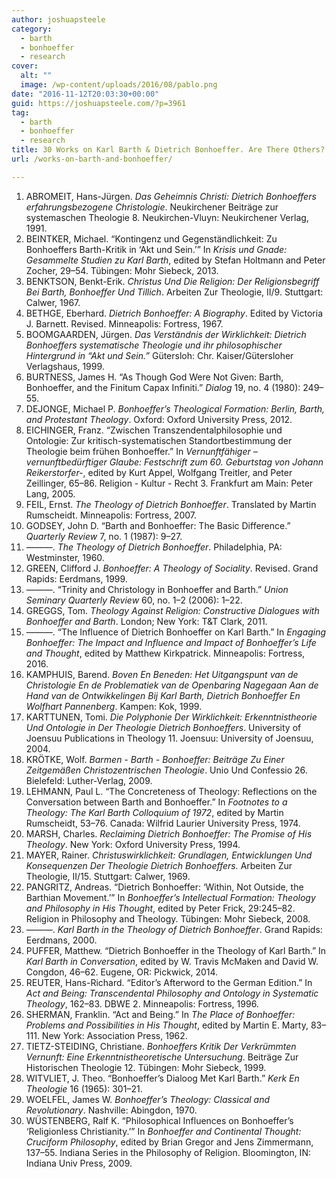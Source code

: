 ```yaml
---
author: joshuapsteele
category:
  - barth
  - bonhoeffer
  - research
cover:
  alt: ""
  image: /wp-content/uploads/2016/08/pablo.png
date: "2016-11-12T20:03:30+00:00"
guid: https://joshuapsteele.com/?p=3961
tag:
  - barth
  - bonhoeffer
  - research
title: 30 Works on Karl Barth & Dietrich Bonhoeffer. Are There Others?
url: /works-on-barth-and-bonhoeffer/

---
```

1. ABROMEIT, Hans-Jürgen. _Das Geheimnis Christi: Dietrich Bonhoeffers erfahrungsbezogene Christologie_. Neukirchener Beiträge zur systemaschen Theologie 8. Neukirchen-Vluyn: Neukirchener Verlag, 1991.
1. BEINTKER, Michael. “Kontingenz und Gegenständlichkeit: Zu Bonhoeffers Barth-Kritik in ‘Akt und Sein.’” In _Krisis und Gnade: Gesammelte Studien zu Karl Barth_, edited by Stefan Holtmann and Peter Zocher, 29–54. Tübingen: Mohr Siebeck, 2013.
1. BENKTSON, Benkt-Erik. _Christus Und Die Religion: Der Religionsbegriff Bei Barth, Bonhoeffer Und Tillich_. Arbeiten Zur Theologie, II/9. Stuttgart: Calwer, 1967.
1. BETHGE, Eberhard. _Dietrich Bonhoeffer: A Biography_. Edited by Victoria J. Barnett. Revised. Minneapolis: Fortress, 1967.
1. BOOMGAARDEN, Jürgen. _Das Verständnis der Wirklichkeit: Dietrich Bonhoeffers systematische Theologie und ihr philosophischer Hintergrund in “Akt und Sein.”_ Gütersloh: Chr. Kaiser/Gütersloher Verlagshaus, 1999.
1. BURTNESS, James H. “As Though God Were Not Given: Barth, Bonhoeffer, and the Finitum Capax Infiniti.” _Dialog_ 19, no. 4 (1980): 249–55.
1. DEJONGE, Michael P. _Bonhoeffer’s Theological Formation: Berlin, Barth, and Protestant Theology_. Oxford: Oxford University Press, 2012.
1. EICHINGER, Franz. “Zwischen Transzendentalphilosophie und Ontologie: Zur kritisch-systematischen Standortbestimmung der Theologie beim frühen Bonhoeffer.” In _Vernunftfähiger – vernunftbedürftiger Glaube: Festschrift zum 60. Geburtstag von Johann Reikerstorfer-_, edited by Kurt Appel, Wolfgang Treitler, and Peter Zeillinger, 65–86. Religion - Kultur - Recht 3. Frankfurt am Main: Peter Lang, 2005.
1. FEIL, Ernst. _The Theology of Dietrich Bonhoeffer_. Translated by Martin Rumscheidt. Minneapolis: Fortress, 2007.
1. GODSEY, John D. “Barth and Bonhoeffer: The Basic Difference.” _Quarterly Review_ 7, no. 1 (1987): 9–27.
1. ———. _The Theology of Dietrich Bonhoeffer_. Philadelphia, PA: Westminster, 1960.
1. GREEN, Clifford J. _Bonhoeffer: A Theology of Sociality_. Revised. Grand Rapids: Eerdmans, 1999.
1. ———. “Trinity and Christology in Bonhoeffer and Barth.” _Union Seminary Quarterly Review_ 60, no. 1–2 (2006): 1–22.
1. GREGGS, Tom. _Theology Against Religion: Constructive Dialogues with Bonhoeffer and Barth_. London; New York: T&T Clark, 2011.
1. ———. “The Influence of Dietrich Bonhoeffer on Karl Barth.” In _Engaging Bonhoeffer: The Impact and Influence and Impact of Bonhoeffer’s Life and Thought_, edited by Matthew Kirkpatrick. Minneapolis: Fortress, 2016.
1. KAMPHUIS, Barend. _Boven En Beneden: Het Uitgangspunt van de Christologie En de Problematiek van de Openbaring Nagegaan Aan de Hand van de Ontwikkelingen Bij Karl Barth, Dietrich Bonhoeffer En Wolfhart Pannenberg_. Kampen: Kok, 1999.
1. KARTTUNEN, Tomi. _Die Polyphonie Der Wirklichkeit: Erkenntnistheorie Und Ontologie in Der Theologie Dietrich Bonhoeffers_. University of Joensuu Publications in Theology 11. Joensuu: University of Joensuu, 2004.
1. KRÖTKE, Wolf. _Barmen - Barth - Bonhoeffer: Beiträge Zu Einer Zeitgemäßen Christozentrischen Theologie_. Unio Und Confessio 26. Bielefeld: Luther-Verlag, 2009.
1. LEHMANN, Paul L. “The Concreteness of Theology: Reflections on the Conversation between Barth and Bonhoeffer.” In _Footnotes to a Theology: The Karl Barth Colloquium of 1972_, edited by Martin Rumscheidt, 53–76. Canada: Wilfrid Laurier University Press, 1974.
1. MARSH, Charles. _Reclaiming Dietrich Bonhoeffer: The Promise of His Theology_. New York: Oxford University Press, 1994.
1. MAYER, Rainer. _Christuswirklichkeit: Grundlagen, Entwicklungen Und Konsequenzen Der Theologie Dietrich Bonhoeffers._ Arbeiten Zur Theologie, II/15. Stuttgart: Calwer, 1969.
1. PANGRITZ, Andreas. “Dietrich Bonhoeffer: ‘Within, Not Outside, the Barthian Movement.’” In _Bonhoeffer’s Intellectual Formation: Theology and Philosophy in His Thought_, edited by Peter Frick, 29:245–82. Religion in Philosophy and Theology. Tübingen: Mohr Siebeck, 2008.
1. ———. _Karl Barth in the Theology of Dietrich Bonhoeffer_. Grand Rapids: Eerdmans, 2000.
1. PUFFER, Matthew. “Dietrich Bonhoeffer in the Theology of Karl Barth.” In _Karl Barth in Conversation_, edited by W. Travis McMaken and David W. Congdon, 46–62. Eugene, OR: Pickwick, 2014.
1. REUTER, Hans-Richard. “Editor’s Afterword to the German Edition.” In _Act and Being: Transcendental Philosophy and Ontology in Systematic Theology_, 162–83. DBWE 2. Minneapolis: Fortress, 1996.
1. SHERMAN, Franklin. “Act and Being.” In _The Place of Bonhoeffer: Problems and Possibilities in His Thought_, edited by Martin E. Marty, 83–111. New York: Association Press, 1962.
1. TIETZ-STEIDING, Christiane. _Bonhoeffers Kritik Der Verkrümmten Vernunft: Eine Erkenntnistheoretische Untersuchung_. Beiträge Zur Historischen Theologie 12. Tübingen: Mohr Siebeck, 1999.
1. WITVLIET, J. Theo. “Bonhoeffer’s Dialoog Met Karl Barth.” _Kerk En Theologie_ 16 (1965): 301–21.
1. WOELFEL, James W. _Bonhoeffer’s Theology: Classical and Revolutionary_. Nashville: Abingdon, 1970.
1. WÜSTENBERG, Ralf K. “Philosophical Influences on Bonhoeffer’s ‘Religionless Christianity.’” In _Bonhoeffer and Continental Thought: Cruciform Philosophy_, edited by Brian Gregor and Jens Zimmermann, 137–55. Indiana Series in the Philosophy of Religion. Bloomington, IN: Indiana Univ Press, 2009.
